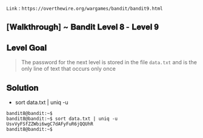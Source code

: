 `Link` : `https://overthewire.org/wargames/bandit/bandit9.html`

## [𝐖𝐚𝐥𝐤𝐭𝐡𝐫𝐨𝐮𝐠𝐡] ~ 𝐁𝐚𝐧𝐝𝐢𝐭 𝐋𝐞𝐯𝐞𝐥 𝟖 - 𝐋𝐞𝐯𝐞𝐥 𝟗
## 𝐋𝐞𝐯𝐞𝐥 𝐆𝐨𝐚𝐥
> The password for the next level is stored in the file `data.txt` and is the only line of text that occurs only once

## 𝐒𝐨𝐥𝐮𝐭𝐢𝐨𝐧

- sort data.txt | uniq -u

```
bandit8@bandit:~$ 
bandit8@bandit:~$ sort data.txt | uniq -u
UsvVyFSfZZWbi6wgC7dAFyFuR6jQQUhR
bandit8@bandit:~$ 
```
